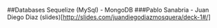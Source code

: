 ##Databases Sequelize (MySql) - MongoDB
###Pablo Sanabria - Juan Diego Diaz
(slides)[http://slides.com/juandiegodiazmosquera/deck-1#/]
